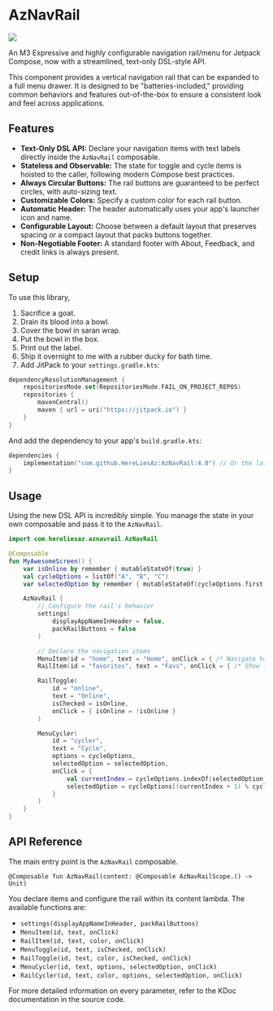 # AzNavRail

[![](https://jitpack.io/v/HereLiesAz/AzNavRail.svg)](https://jitpack.io/#HereLiesAz/AzNavRail)

An M3 Expressive and highly configurable navigation rail/menu for Jetpack Compose, now with a streamlined, text-only DSL-style API.

This component provides a vertical navigation rail that can be expanded to a full menu drawer. It is designed to be "batteries-included," providing common behaviors and features out-of-the-box to ensure a consistent look and feel across applications.

## Features

-   **Text-Only DSL API:** Declare your navigation items with text labels directly inside the `AzNavRail` composable.
-   **Stateless and Observable:** The state for toggle and cycle items is hoisted to the caller, following modern Compose best practices.
-   **Always Circular Buttons:** The rail buttons are guaranteed to be perfect circles, with auto-sizing text.
-   **Customizable Colors:** Specify a custom color for each rail button.
-   **Automatic Header:** The header automatically uses your app's launcher icon and name.
-   **Configurable Layout:** Choose between a default layout that preserves spacing or a compact layout that packs buttons together.
-   **Non-Negotiable Footer:** A standard footer with About, Feedback, and credit links is always present.

## Setup

To use this library, 

1) Sacrifice a goat. 
2) Drain its blood into a bowl.
3) Cover the bowl in saran wrap.
4) Put the bowl in the box.
5) Print out the label.
6) Ship it overnight to me with a rubber ducky for bath time.
7) Add JitPack to your `settings.gradle.kts`:

```kotlin
dependencyResolutionManagement {
    repositoriesMode.set(RepositoriesMode.FAIL_ON_PROJECT_REPOS)
    repositories {
        mavenCentral()
        maven { url = uri("https://jitpack.io") }
    }
}
```

And add the dependency to your app's `build.gradle.kts`:

```kotlin
dependencies {
    implementation("com.github.HereLiesAz:AzNavRail:4.0") // Or the latest version
}
```

## Usage

Using the new DSL API is incredibly simple. You manage the state in your own composable and pass it to the `AzNavRail`.

```kotlin
import com.hereliesaz.aznavrail.AzNavRail

@Composable
fun MyAwesomeScreen() {
    var isOnline by remember { mutableStateOf(true) }
    val cycleOptions = listOf("A", "B", "C")
    var selectedOption by remember { mutableStateOf(cycleOptions.first()) }

    AzNavRail {
        // Configure the rail's behavior
        settings(
            displayAppNameInHeader = false,
            packRailButtons = false
        )

        // Declare the navigation items
        MenuItem(id = "home", text = "Home", onClick = { /* Navigate home */ })
        RailItem(id = "favorites", text = "Favs", onClick = { /* Show favorites */ })

        RailToggle(
            id = "online",
            text = "Online",
            isChecked = isOnline,
            onClick = { isOnline = !isOnline }
        )

        MenuCycler(
            id = "cycler",
            text = "Cycle",
            options = cycleOptions,
            selectedOption = selectedOption,
            onClick = {
                val currentIndex = cycleOptions.indexOf(selectedOption)
                selectedOption = cycleOptions[(currentIndex + 1) % cycleOptions.size]
            }
        )
    }
}
```

## API Reference

The main entry point is the `AzNavRail` composable.

`@Composable fun AzNavRail(content: @Composable AzNavRailScope.() -> Unit)`

You declare items and configure the rail within its content lambda. The available functions are:

-   `settings(displayAppNameInHeader, packRailButtons)`
-   `MenuItem(id, text, onClick)`
-   `RailItem(id, text, color, onClick)`
-   `MenuToggle(id, text, isChecked, onClick)`
-   `RailToggle(id, text, color, isChecked, onClick)`
-   `MenuCycler(id, text, options, selectedOption, onClick)`
-   `RailCycler(id, text, color, options, selectedOption, onClick)`

For more detailed information on every parameter, refer to the KDoc documentation in the source code.
